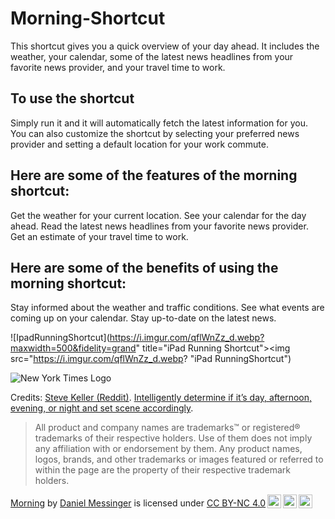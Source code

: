 # Morning-Shortcut
This shortcut gives you a quick overview of your day ahead. It includes the weather, your calendar, some of the latest news headlines from your favorite news provider, and your travel time to work.

To use the shortcut
---------------------

Simply run it and it will automatically fetch the latest information for you. You can also customize the shortcut by selecting your preferred news provider and setting a default location for your work commute.

Here are some of the features of the morning shortcut:
---------------------

Get the weather for your current location.
See your calendar for the day ahead.
Read the latest news headlines from your favorite news provider.
Get an estimate of your travel time to work.

Here are some of the benefits of using the morning shortcut:
---------------------

Stay informed about the weather and traffic conditions.
See what events are coming up on your calendar.
Stay up-to-date on the latest news.

![IpadRunningShortcut](https://i.imgur.com/qflWnZz_d.webp?maxwidth=500&fidelity=grand" title="iPad Running Shortcut"><img src="https://i.imgur.com/qflWnZz_d.webp? "iPad RunningShortcut")

               
                                                                                                                      

![New York Times Logo](https://i.imgur.com/BwF03pP_d.webp?maxwidth=300&fidelity=grand "New York Times Logo")

Credits: [Steve Keller (Reddit)](https://www.reddit.com/user/stevekeller/).
[Intelligently determine if it’s day, afternoon, evening, or night and set scene accordingly](https://www.reddit.com/r/shortcuts/comments/h7wpe3/intelligently_determine_if_its_day_afternoon/).

 > All product and company names are trademarks™ or registered® trademarks of their respective holders. Use of them does not imply any
affiliation with or endorsement by them. Any product names, logos, brands, and other trademarks or images featured or referred to within the page are the property of their respective trademark holders.

<p xmlns:cc="http://creativecommons.org/ns#" xmlns:dct="http://purl.org/dc/terms/"><a property="dct:title" rel="cc:attributionURL" href="https://routinehub.co/shortcut/11976/">Morning</a> by <a rel="cc:attributionURL dct:creator" property="cc:attributionName" href="https://routinehub.co/user/Dmessing">Daniel Messinger</a> is licensed under <a href="http://creativecommons.org/licenses/by-nc/4.0/?ref=chooser-v1" target="_blank" rel="license noopener noreferrer" style="display:inline-block;">CC BY-NC 4.0<img style="height:22px!important;margin-left:3px;vertical-align:text-bottom;" src="https://mirrors.creativecommons.org/presskit/icons/cc.svg?ref=chooser-v1"><img style="height:22px!important;margin-left:3px;vertical-align:text-bottom;" src="https://mirrors.creativecommons.org/presskit/icons/by.svg?ref=chooser-v1"><img style="height:22px!important;margin-left:3px;vertical-align:text-bottom;" src="https://mirrors.creativecommons.org/presskit/icons/nc.svg?ref=chooser-v1"></a></p>
